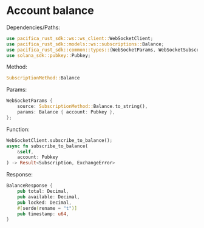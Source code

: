 # Account balance

Dependencies/Paths:

```rust
use pacifica_rust_sdk::ws::ws_client::WebSocketClient;
use pacifica_rust_sdk::models::ws::subscriptions::Balance;
use pacifica_rust_sdk::common::types::{WebSocketParams, WebSocketSubscription, WsMethod, Subscription};
use solana_sdk::pubkey::Pubkey;
```

Method:

```rust
SubscriptionMethod::Balance
```

Params:

```rust
WebSocketParams {
    source: SubscriptionMethod::Balance.to_string(),
    params: Balance { account: Pubkey },
};
```

Function:

```rust
WebSocketClient.subscribe_to_balance();
async fn subscribe_to_balance(
    &self, 
    account: Pubkey
) -> Result<Subscription, ExchangeError>
```

Response:

```rust
BalanceResponse {
    pub total: Decimal,
    pub available: Decimal,
    pub locked: Decimal,
    #[serde(rename = "t")]
    pub timestamp: u64,
}
```
